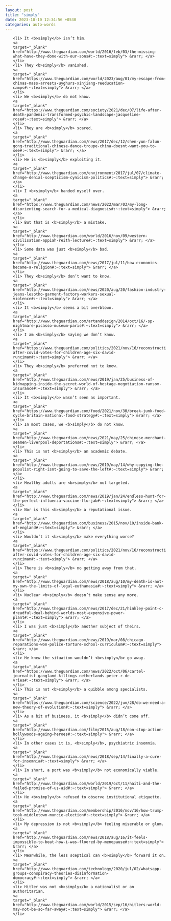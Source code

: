 ```yaml
---
layout: post
title: "simply"
date: 2023-10-10 12:34:56 +0530
categories: auto-words
---
```

<ol>

    <li> It <b>simply</b> isn’t him.
    <a 
    target="_blank" 
    href="http://www.theguardian.com/world/2016/feb/03/the-missing-what-have-they-done-with-our-sons#:~:text=simply"> &rarr; </a>
    </li>
    <li> They <b>simply</b> vanished.
    <a 
    target="_blank" 
    href="https://www.theguardian.com/world/2023/aug/01/my-escape-from-chinas-mass-arrests-uyghurs-xinjiang-reeducation-camps#:~:text=simply"> &rarr; </a>
    </li>
    <li> We <b>simply</b> do not know.
    <a 
    target="_blank" 
    href="https://www.theguardian.com/society/2021/dec/07/life-after-death-pandemic-transformed-psychic-landscape-jacqueline-rose#:~:text=simply"> &rarr; </a>
    </li>
    <li> They are <b>simply</b> scared.
    <a 
    target="_blank" 
    href="http://www.theguardian.com/news/2017/dec/12/shen-yun-falun-gong-traditional-chinese-dance-troupe-china-doesnt-want-you-to-see#:~:text=simply"> &rarr; </a>
    </li>
    <li> He is <b>simply</b> exploiting it.
    <a 
    target="_blank" 
    href="http://www.theguardian.com/environment/2017/jul/07/climate-change-denial-scepticism-cynicism-politics#:~:text=simply"> &rarr; </a>
    </li>
    <li> I <b>simply</b> handed myself over.
    <a 
    target="_blank" 
    href="https://www.theguardian.com/news/2022/mar/03/my-long-disorienting-search-for-a-medical-diagnosis#:~:text=simply"> &rarr; </a>
    </li>
    <li> But that is <b>simply</b> a mistake.
    <a 
    target="_blank" 
    href="http://www.theguardian.com/world/2016/nov/09/western-civilisation-appiah-reith-lecture#:~:text=simply"> &rarr; </a>
    </li>
    <li> Some data was just <b>simply</b> bad.
    <a 
    target="_blank" 
    href="http://www.theguardian.com/news/2017/jul/11/how-economics-became-a-religion#:~:text=simply"> &rarr; </a>
    </li>
    <li> They <b>simply</b> don’t want to know.
    <a 
    target="_blank" 
    href="http://www.theguardian.com/news/2020/aug/20/fashion-industry-jeans-lesotho-garment-factory-workers-sexual-violence#:~:text=simply"> &rarr; </a>
    </li>
    <li> It <b>simply</b> seems a bit overblown.
    <a 
    target="_blank" 
    href="http://www.theguardian.com/artanddesign/2014/oct/16/-sp-nightmare-picasso-museum-paris#:~:text=simply"> &rarr; </a>
    </li>
    <li> I am <b>simply</b> saying we don’t know.
    <a 
    target="_blank" 
    href="https://www.theguardian.com/politics/2021/nov/16/reconstruction-after-covid-votes-for-children-age-six-david-runciman#:~:text=simply"> &rarr; </a>
    </li>
    <li> They <b>simply</b> preferred not to know.
    <a 
    target="_blank" 
    href="http://www.theguardian.com/news/2019/jan/25/business-of-kidnapping-inside-the-secret-world-of-hostage-negotiation-ransom-insurance#:~:text=simply"> &rarr; </a>
    </li>
    <li> It <b>simply</b> wasn’t seen as important.
    <a 
    target="_blank" 
    href="https://www.theguardian.com/food/2021/nov/30/break-junk-food-cycle-britain-national-food-strategy#:~:text=simply"> &rarr; </a>
    </li>
    <li> In most cases, we <b>simply</b> do not know.
    <a 
    target="_blank" 
    href="http://www.theguardian.com/news/2021/may/25/chinese-merchant-seamen-liverpool-deportations#:~:text=simply"> &rarr; </a>
    </li>
    <li> This is not <b>simply</b> an academic debate.
    <a 
    target="_blank" 
    href="http://www.theguardian.com/news/2019/may/14/why-copying-the-populist-right-isnt-going-to-save-the-left#:~:text=simply"> &rarr; </a>
    </li>
    <li> Healthy adults are <b>simply</b> not targeted.
    <a 
    target="_blank" 
    href="http://www.theguardian.com/news/2019/jan/24/endless-hunt-for-the-perfect-influenza-vaccine-flu-jab#:~:text=simply"> &rarr; </a>
    </li>
    <li> Nor is this <b>simply</b> a reputational issue.
    <a 
    target="_blank" 
    href="http://www.theguardian.com/business/2015/nov/10/inside-bank-of-england#:~:text=simply"> &rarr; </a>
    </li>
    <li> Wouldn’t it <b>simply</b> make everything worse?
    <a 
    target="_blank" 
    href="https://www.theguardian.com/politics/2021/nov/16/reconstruction-after-covid-votes-for-children-age-six-david-runciman#:~:text=simply"> &rarr; </a>
    </li>
    <li> There is <b>simply</b> no getting away from that.
    <a 
    target="_blank" 
    href="http://www.theguardian.com/news/2018/aug/10/my-death-is-not-my-own-the-limits-of-legal-euthanasia#:~:text=simply"> &rarr; </a>
    </li>
    <li> Nuclear <b>simply</b> doesn’t make sense any more.
    <a 
    target="_blank" 
    href="http://www.theguardian.com/news/2017/dec/21/hinkley-point-c-dreadful-deal-behind-worlds-most-expensive-power-plant#:~:text=simply"> &rarr; </a>
    </li>
    <li> I was just <b>simply</b> another subject of theirs.
    <a 
    target="_blank" 
    href="http://www.theguardian.com/news/2019/mar/08/chicago-reparations-won-police-torture-school-curriculum#:~:text=simply"> &rarr; </a>
    </li>
    <li> He knew the situation wouldn’t <b>simply</b> go away.
    <a 
    target="_blank" 
    href="https://www.theguardian.com/news/2022/oct/06/cartel-journalist-gangland-killings-netherlands-peter-r-de-vries#:~:text=simply"> &rarr; </a>
    </li>
    <li> This is not <b>simply</b> a quibble among specialists.
    <a 
    target="_blank" 
    href="https://www.theguardian.com/science/2022/jun/28/do-we-need-a-new-theory-of-evolution#:~:text=simply"> &rarr; </a>
    </li>
    <li> As a bit of business, it <b>simply</b> didn’t come off.
    <a 
    target="_blank" 
    href="http://www.theguardian.com/film/2015/aug/18/non-stop-action-hollywoods-ageing-heroes#:~:text=simply"> &rarr; </a>
    </li>
    <li> In other cases it is, <b>simply</b>, psychiatric insomnia.
    <a 
    target="_blank" 
    href="http://www.theguardian.com/news/2018/sep/14/finally-a-cure-for-insomnia#:~:text=simply"> &rarr; </a>
    </li>
    <li> In short, a port was <b>simply</b> not economically viable.
    <a 
    target="_blank" 
    href="http://www.theguardian.com/world/2019/oct/11/haiti-and-the-failed-promise-of-us-aid#:~:text=simply"> &rarr; </a>
    </li>
    <li> He <b>simply</b> refused to observe institutional etiquette.
    <a 
    target="_blank" 
    href="http://www.theguardian.com/membership/2016/nov/16/how-trump-took-middletown-muncie-election#:~:text=simply"> &rarr; </a>
    </li>
    <li> My depression is not <b>simply</b> feeling miserable or glum.
    <a 
    target="_blank" 
    href="http://www.theguardian.com/news/2018/aug/16/it-feels-impossible-to-beat-how-i-was-floored-by-menopause#:~:text=simply"> &rarr; </a>
    </li>
    <li> Meanwhile, the less sceptical can <b>simply</b> forward it on.
    <a 
    target="_blank" 
    href="http://www.theguardian.com/technology/2020/jul/02/whatsapp-groups-conspiracy-theories-disinformation-democracy#:~:text=simply"> &rarr; </a>
    </li>
    <li> Hitler was not <b>simply</b> a nationalist or an authoritarian.
    <a 
    target="_blank" 
    href="http://www.theguardian.com/world/2015/sep/16/hitlers-world-may-not-be-so-far-away#:~:text=simply"> &rarr; </a>
    </li>